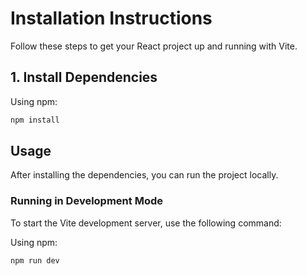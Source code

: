# Installation Instructions

Follow these steps to get your React project up and running with Vite.

## 1. Install Dependencies

Using npm:

```bash
npm install
```

## Usage

After installing the dependencies, you can run the project locally.

### Running in Development Mode

To start the Vite development server, use the following command:

Using npm:

```bash
npm run dev
```
